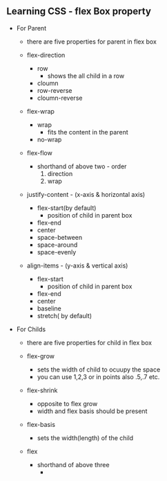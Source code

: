 ## Learning CSS - flex Box property


- For Parent
    - there are five properties for parent in flex box

    - flex-direction
        - row 
            - shows the all child in a row
        - cloumn
        - row-reverse
        - cloumn-reverse

    - flex-wrap
        - wrap
            - fits the content in the parent
        - no-wrap

    - flex-flow
        - shorthand of above two - order
            1. direction
            2. wrap  

    - justify-content - (x-axis & horizontal axis)
        - flex-start(by default)
            - position of child in parent box
        - flex-end
        - center
        - space-between
        - space-around
        - space-evenly

    - align-items - (y-axis & vertical axis)
        - flex-start
            - position of child in parent box
        - flex-end
        - center
        - baseline
        - stretch( by default)


- For Childs
    - there are five properties for child in flex box

    - flex-grow
        - sets the width of child to ocuupy the space
        - you can use 1,2,3 or in points also .5,.7 etc.

    - flex-shrink
        - opposite to flex grow
        - width and flex basis should be present
    

    - flex-basis
        - sets the width(length) of the child

    - flex
        - shorthand of above three
            - <flex-grow> <flex-shrink> <flex-basis>
    
    